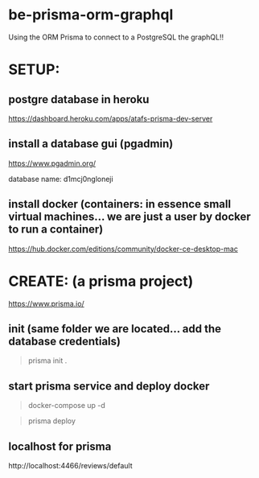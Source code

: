 # be-prisma-orm-graphql
Using the ORM Prisma to connect to a PostgreSQL the graphQL!!

# SETUP:
## postgre database in heroku 
https://dashboard.heroku.com/apps/atafs-prisma-dev-server

## install a database gui (pgadmin)
https://www.pgadmin.org/

database name: d1mcj0ngloneji

## install docker (containers: in essence small virtual machines... we are just a user by docker to run a container)
https://hub.docker.com/editions/community/docker-ce-desktop-mac


# CREATE: (a prisma project)
https://www.prisma.io/

## init (same folder we are located... add the database credentials)
> prisma init .

## start prisma service and deploy docker
> docker-compose up -d

> prisma deploy

## localhost for prisma
http://localhost:4466/reviews/default
